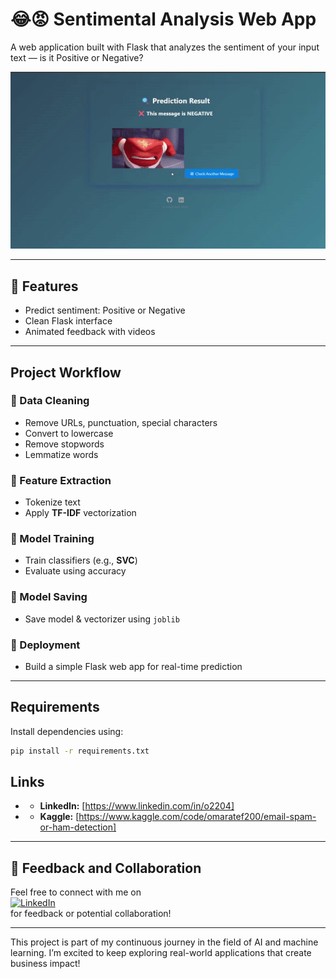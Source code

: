 # 😂😡 Sentimental Analysis Web App

A web application built with Flask that analyzes the sentiment of your input text — is it Positive or Negative?

<p align="center">
  <img src="assets/demo.gif" alt="Sentiment Analysis Demo" width="600"/>
</p>

---

## 📌 Features
- Predict sentiment: Positive or Negative
- Clean Flask interface
- Animated feedback with videos

---

## Project Workflow

### 🔹 Data Cleaning
- Remove URLs, punctuation, special characters  
- Convert to lowercase  
- Remove stopwords  
- Lemmatize words

### 🔹 Feature Extraction
- Tokenize text  
- Apply **TF-IDF** vectorization

### 🔹 Model Training
- Train classifiers (e.g., **SVC**)  
- Evaluate using accuracy

### 🔹 Model Saving
- Save model & vectorizer using `joblib`

### 🔹 Deployment
- Build a simple Flask web app for real-time prediction

---

## Requirements

Install dependencies using:

```bash
pip install -r requirements.txt         
```
## Links

- - **LinkedIn:** [https://www.linkedin.com/in/o2204]
- - **Kaggle:** [https://www.kaggle.com/code/omaratef200/email-spam-or-ham-detection]

---

## 💬 Feedback and Collaboration

Feel free to connect with me on  
[![LinkedIn](https://img.shields.io/badge/LinkedIn-Connect-blue?logo=linkedin)](https://www.linkedin.com/in/o2204)  
for feedback or potential collaboration!

---
This project is part of my continuous journey in the field of AI and machine learning. I’m excited to keep exploring real-world applications that create business impact!

